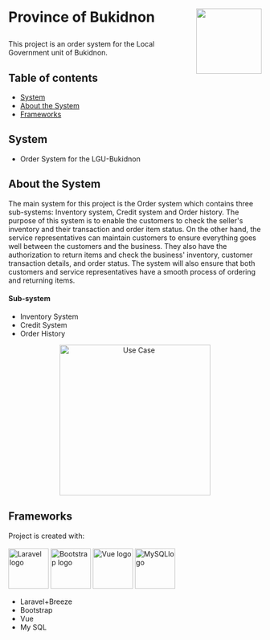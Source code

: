 # <p align="left"> Province of Bukidnon <img align="right" width="130" height="130" src="https://user-images.githubusercontent.com/110511810/182833967-10ee68c3-de51-4488-8fb9-b35af178f7e0.png"> 

This project is an order system for the Local Government unit of Bukidnon.

## Table of contents
* [System](#system)
* [About the System](#about-the-system)
* [Frameworks](#frameworks)

## System
* Order System for the LGU-Bukidnon
	
## About the System
The main system for this project is the Order system which contains three sub-systems: Inventory system, Credit system and Order history. The purpose of this system is to enable the customers to check the seller's inventory and their transaction and order item status. On the other hand, the service representatives can maintain customers to ensure everything goes well between the customers and the business. They also have the authorization to return items and check the business' inventory, customer transaction details, and order status. The system will also ensure that both customers and service representatives have a smooth process of ordering and returning items.

#### Sub-system
* Inventory System
* Credit System
* Order History
<p align = "center">
<img height="300" src="https://user-images.githubusercontent.com/110511810/182857349-d242b079-4dc5-4627-b9ce-efd4e388b32b.jpg" alt="Use Case">
	
## Frameworks
Project is created with: <br> <br>
<img height="80" src="https://raw.githubusercontent.com/laravel/art/master/logo-lockup/5%20SVG/2%20CMYK/1%20Full%20Color/laravel-logolockup-cmyk-red.svg" alt="Laravel logo"> <img height="80" src="https://user-images.githubusercontent.com/110511810/184713424-1ac8075d-19f2-4ad4-886f-b376f24f93ac.png" alt="Bootstrap logo"> <img height="80" src="https://user-images.githubusercontent.com/110511810/182852513-928532de-7ae6-4da8-a9df-983bb33ffb24.png" alt="Vue logo"> <img height="80" src="https://user-images.githubusercontent.com/110511810/182852842-1e610e16-213b-4e38-9c52-a2c473407047.png" alt="MySQLlogo">
* Laravel+Breeze 
* Bootstrap
* Vue
* My SQL
<br>

